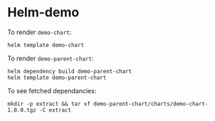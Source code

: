 # Helm-demo

To render `demo-chart`:
```
helm template demo-chart
```

To render `demo-parent-chart`:
```
helm dependency build demo-parent-chart
helm template demo-parent-chart
```

To see fetched dependancies:
```
mkdir -p extract && tar xf demo-parent-chart/charts/demo-chart-1.0.0.tgz -C extract
```